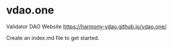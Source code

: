 # vdao.one
Validator DAO Website https://harmony-vdao.github.io/vdao.one/

Create an index.md file to get started.
